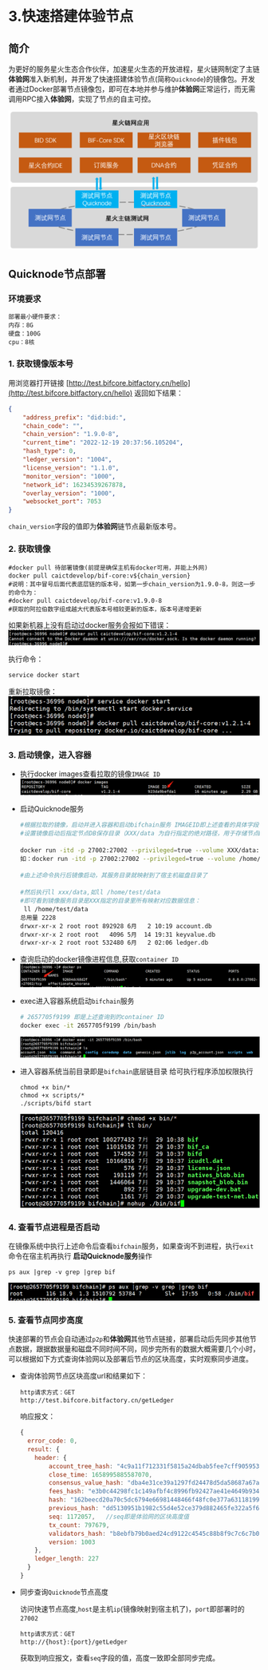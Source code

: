 # 3.快速搭建体验节点

## 简介

为更好的服务星火生态合作伙伴，加速星火生态的开放进程，星火链网制定了主链**体验网**准入新机制，并开发了快速搭建体验节点(简称`Quicknode`)的镜像包。开发者通过Docker部署节点镜像包，即可在本地并参与维护**体验网**正常运行，而无需调用RPC接入**体验网**，实现了节点的自主可控。

<p style="text-align: center;"><img alt="image-20221219205857431" src="../_static/images/image-20221219205857431.png"></p>

##  Quicknode节点部署

### 环境要求

```sh
部署最小硬件要求：
内存：8G
硬盘：100G
cpu：8核
```

### 1. 获取镜像版本号

用浏览器打开链接 [http://test.bifcore.bitfactory.cn/hello](http://test.bifcore.bitfactory.cn/hello)
返回如下结果：

```json
{
	"address_prefix": "did:bid:",
	"chain_code": "",
	"chain_version": "1.9.0-8",
	"current_time": "2022-12-19 20:37:56.105204",
	"hash_type": 0,
	"ledger_version": "1004",
	"license_version": "1.1.0",
	"monitor_version": "1000",
	"network_id": 16234539267878,
	"overlay_version": "1000",
	"websocket_port": 7053
}
```

`chain_version`字段的值即为**体验网**链节点最新版本号。

### 2. 获取镜像

```shell
#docker pull 待部署镜像(前提是确保主机有docker可用，并能上外网)
docker pull caictdevelop/bif-core:v${chain_version}
#说明：其中冒号后面代表底层链的版本号，如第一步chain_version为1.9.0-8，则这一步的命令为：
#docker pull caictdevelop/bif-core:v1.9.0-8
#获取的阿拉伯数字组成越大代表版本号相较更新的版本，版本号递增更新
```

如果新机器上没有启动过docker服务会报如下错误：
<img src="../_static/images/2022-08-01-11-15-04.png" alt="2022-08-01-11-15-04.png"  />

执行命令：
```sh
service docker start
```

重新拉取镜像：
  <img src="../_static/images/2022-08-01-11-16-45.png" alt="2022-08-01-11-16-45.png"  />

### 3. 启动镜像，进入容器

- 执行docker images查看拉取的镜像`IMAGE ID`
  <img src="../_static/images/2022-08-01-11-17-49.png"/>

- 启动Quicknode服务

  ```sh
  #根据拉取的镜像，启动并进入容器和启动bifchain服务 IMAGEID即上述查看的具体字段值
  #设置镜像启动后指定节点DB保存目录（XXX/data 为自行指定的绝对路径，用于存储节点DB）
  
  docker run -itd -p 27002:27002 --privileged=true --volume XXX/data:/usr/local/bifchain/data IMAGEID /bin/bash
  如：docker run -itd -p 27002:27002 --privileged=true --volume /home/test/data:/usr/local/bifchain/data IMAGEID /bin/bash
  
  #由上述命令执行后镜像启动，其服务目录就映射到了宿主机磁盘目录了
  
  #然后执行ll xxx/data,如ll /home/test/data
  #即可看到镜像服务目录是XXX指定的目录里所有映射对应数据信息：
   ll /home/test/data
  总用量 2228
  drwxr-xr-x 2 root root 892928 6月   2 10:19 account.db
  drwxr-xr-x 2 root root   4096 5月  14 19:31 keyvalue.db
  drwxr-xr-x 2 root root 532480 6月   2 02:06 ledger.db
  
  ```

- 查询启动的docker镜像进程信息,获取`container ID`
  <img src="../_static/images/2022-07-29-17-42-39.png"/>

- exec进入容器系统启动`bifchain`服务

  ```sh
  # 2657705f9199 即是上述查询到的container ID
  docker exec -it 2657705f9199 /bin/bash
  ```
  <img src="../_static/images/2022-07-29-17-43-41.png"/>

- 进入容器系统当前目录即是`bifchain`底层链目录 给可执行程序添加权限执行

  ```shell
  chmod +x bin/*
  chmod +x scripts/*
  ./scripts/bifd start
  ```
  <img src="../_static/images/2022-07-29-17-48-27.png"/>

### 4. 查看节点进程是否启动

在镜像系统中执行上述命令后查看`bifchain`服务，如果查询不到进程，执行`exit`命令在宿主机再执行 **启动Quicknode服务**操作

```shell
ps aux |grep -v grep |grep bif
```

<img src="../_static/images/2022-07-29-18-00-41.png"/>

### 5. 查看节点同步高度

快速部署的节点会自动通过`p2p`和**体验网**其他节点链接，部署启动后先同步其他节点数据，跟据数据量和磁盘不同时间不同，同步完所有的数据大概需要几个小时，可以根据如下方式查询体验网以及部署后节点的区块高度，实时观察同步进度。

- 查询体验网节点区块高度url和结果如下：

  ```http
  http请求方式：GET
  http://test.bifcore.bitfactory.cn/getLedger
  ```

  响应报文：

  ```javascript
  {
    error_code: 0,
    result: {
      header: {
          account_tree_hash: "4c9a11f712331f5815a24dbab5fee7cff905953dee71e48549ddac00d3648372",
          close_time: 1658995885587070,
          consensus_value_hash: "dba4e31ce39a1297fd24478d5da58687a67a56275da01aa95cf6535f57d3e9a7",
          fees_hash: "e3b0c44298fc1c149afbf4c8996fb92427ae41e4649b934ca495991b7852b855",
          hash: "162beecd20a70c5dc6794e66981448466f48fc0e377a63118199cd39b52bc293",
          previous_hash: "dd5130951b1982c55d4e52ce379d882465fe322a5f6881b91016f2272acd3d06",
          seq: 1172057,   //seq即是体验网的区块高度值
          tx_count: 797679,
          validators_hash: "b8ebfb79b0aed24cd9122c4545c88b8f9c7c6c7b01d1f0f55f2d3c036064eefd",
          version: 1003
      },
      ledger_length: 227
    }
  }
  ```

- 同步查询`Quicknode`节点高度

  访问快速节点高度,`host`是主机`ip`(镜像映射到宿主机了)，`port`即部署时的`27002`

  ```http
  http请求方式：GET
  http://{host}:{port}/getLedger
  ```

  获取到响应报文，查看`seq`字段的值，高度一致即全部同步完成。
